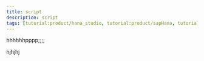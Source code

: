 ```yaml
---
title: script
description: script
tags: [tutorial:product/hana_studio, tutorial:product/sapHana, tutorial:product/hcp]
---
```

hhhhhhpppp;;;;

<script>jkkkkk</script>
hjhjhj
